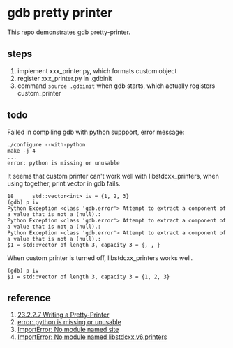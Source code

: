 # gdb pretty printer
This repo demonstrates gdb pretty-printer.

## steps
1. implement xxx_printer.py, which formats custom object
2. register xxx_printer.py in .gdbinit
3. command ```source .gdbinit``` when gdb starts, which actually registers custom_printer

## todo
Failed in compiling gdb with python suppport, error message:
```
./configure --with-python
make -j 4
...
error: python is missing or unusable
```

It seems that custom printer can't work well with libstdcxx_printers, when using together, print vector in gdb fails.
```
18      std::vector<int> iv = {1, 2, 3}
(gdb) p iv
Python Exception <class 'gdb.error'> Attempt to extract a component of a value that is not a (null).: 
Python Exception <class 'gdb.error'> Attempt to extract a component of a value that is not a (null).: 
Python Exception <class 'gdb.error'> Attempt to extract a component of a value that is not a (null).: 
$1 = std::vector of length 3, capacity 3 = {, , }
```

When custom printer is turned off, libstdcxx_printers works well.
```
(gdb) p iv
$1 = std::vector of length 3, capacity 3 = {1, 2, 3}
```


## reference
1. [23.2.2.7 Writing a Pretty-Printer](https://sourceware.org/gdb/onlinedocs/gdb/Writing-a-Pretty_002dPrinter.html#Writing-a-Pretty_002dPrinter)
2. [error: python is missing or unusable](http://stackoverflow.com/questions/10792844/python-missing-or-unusable-error-while-cross-compiling-gdb)
3. [ImportError: No module named site](http://stackoverflow.com/questions/5599872/python-windows-importerror-no-module-named-site)
4. [ImportError: No module named libstdcxx.v6.printers](http://stackoverflow.com/questions/32389977/import-error-no-module-name-libstdcxx)